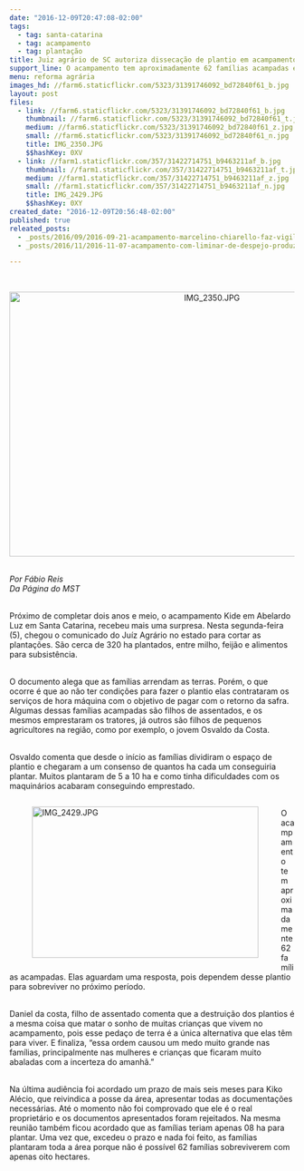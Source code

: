 ```yaml
---
date: "2016-12-09T20:47:08-02:00"
tags:
  - tag: santa-catarina
  - tag: acampamento
  - tag: plantação
title: Juiz agrário de SC autoriza dissecação de plantio em acampamento
support_line: O acampamento tem aproximadamente 62 famílias acampadas e elas dependem desse plantio para sobreviver no próximo período
menu: reforma agrária
images_hd: //farm6.staticflickr.com/5323/31391746092_bd72840f61_b.jpg
layout: post
files:
  - link: //farm6.staticflickr.com/5323/31391746092_bd72840f61_b.jpg
    thumbnail: //farm6.staticflickr.com/5323/31391746092_bd72840f61_t.jpg
    medium: //farm6.staticflickr.com/5323/31391746092_bd72840f61_z.jpg
    small: //farm6.staticflickr.com/5323/31391746092_bd72840f61_n.jpg
    title: IMG_2350.JPG
    $$hashKey: 0XV
  - link: //farm1.staticflickr.com/357/31422714751_b9463211af_b.jpg
    thumbnail: //farm1.staticflickr.com/357/31422714751_b9463211af_t.jpg
    medium: //farm1.staticflickr.com/357/31422714751_b9463211af_z.jpg
    small: //farm1.staticflickr.com/357/31422714751_b9463211af_n.jpg
    title: IMG_2429.JPG
    $$hashKey: 0XY
created_date: "2016-12-09T20:56:48-02:00"
published: true
releated_posts:
  - _posts/2016/09/2016-09-21-acampamento-marcelino-chiarello-faz-vigilia-no-foro-de-xanxere-sc.md
  - _posts/2016/11/2016-11-07-acampamento-com-liminar-de-despejo-produz-comida-sem-veneno.md

---
```

<p>&nbsp;</p>

<p style="text-align:center"><img alt="IMG_2350.JPG" height="467" src="//farm6.staticflickr.com/5323/31391746092_bd72840f61_b.jpg" width="700" /></p>

<p><br />
<em>Por F&aacute;bio Reis<br />
Da P&aacute;gina do MST</em></p>

<p><br />
Pr&oacute;ximo de completar dois anos e meio, o acampamento Kide em Abelardo Luz em Santa Catarina, recebeu mais uma surpresa. Nesta segunda-feira (5), chegou o comunicado do Ju&iacute;z Agr&aacute;rio no estado para cortar as planta&ccedil;&otilde;es. S&atilde;o cerca de 320 ha plantados, entre milho, feij&atilde;o e alimentos para subsist&ecirc;ncia.</p>

<p><br />
O documento alega que as fam&iacute;lias arrendam as terras. Por&eacute;m, o que ocorre &eacute; que ao n&atilde;o ter condi&ccedil;&otilde;es para fazer o plantio elas contrataram os servi&ccedil;os de hora m&aacute;quina com o objetivo de pagar com o retorno da safra. Algumas dessas fam&iacute;lias acampadas s&atilde;o filhos de assentados, e os mesmos emprestaram os tratores, j&aacute; outros s&atilde;o filhos de pequenos agricultores na regi&atilde;o, como por exemplo, o jovem Osvaldo da Costa.</p>

<p><br />
Osvaldo comenta que desde o in&iacute;cio as fam&iacute;lias dividiram o espa&ccedil;o de plantio e chegaram a um consenso de quantos ha cada um conseguiria plantar. Muitos plantaram de 5 a 10 ha e como tinha dificuldades com os maquin&aacute;rios acabaram conseguindo emprestado.</p>

<figure class="image" style="float:left"><img alt="IMG_2429.JPG" height="267" src="//farm1.staticflickr.com/357/31422714751_b9463211af_b.jpg" width="400" />
<figcaption></figcaption>
</figure>

<p><br />
O acampamento tem aproximadamente 62 fam&iacute;lias acampadas. Elas aguardam uma resposta, pois dependem desse plantio para sobreviver no pr&oacute;ximo per&iacute;odo.</p>

<p><br />
Daniel da costa, filho de assentado comenta que a destrui&ccedil;&atilde;o dos plantios &eacute; a mesma coisa que matar o sonho de muitas crian&ccedil;as que vivem no acampamento, pois esse peda&ccedil;o de terra &eacute; a &uacute;nica alternativa que elas t&ecirc;m para viver. E finaliza, &ldquo;essa ordem causou um medo muito grande nas fam&iacute;lias, principalmente nas mulheres e crian&ccedil;as que ficaram muito abaladas com a incerteza do amanh&atilde;.&rdquo;</p>

<p><br />
Na &uacute;ltima audi&ecirc;ncia foi acordado um prazo de mais seis meses para Kiko Al&eacute;cio, que reivindica a posse da &aacute;rea, apresentar todas as documenta&ccedil;&otilde;es necess&aacute;rias. At&eacute; o momento n&atilde;o foi comprovado que ele &eacute; o real propriet&aacute;rio e os documentos apresentados foram rejeitados. Na mesma reuni&atilde;o tamb&eacute;m ficou acordado que as fam&iacute;lias teriam apenas 08 ha para plantar. Uma vez que, excedeu o prazo e nada foi feito, as fam&iacute;lias plantaram toda a &aacute;rea porque n&atilde;o &eacute; poss&iacute;vel 62 fam&iacute;lias sobreviverem com apenas oito hectares.</p>
